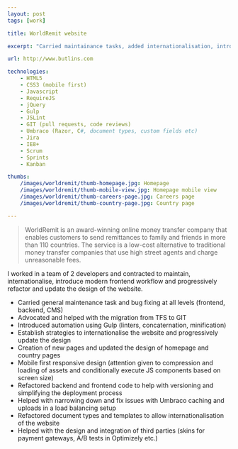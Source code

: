 ```yaml
---
layout: post
tags: [work]

title: WorldRemit website

excerpt: "Carried maintainance tasks, added internationalisation, introduced modern frontend workflow and progressively refactored and updated the design of the website."

url: http://www.butlins.com

technologies:
    - HTML5
    - CSS3 (mobile first)
    - Javascript
    - RequireJS
    - jQuery
    - Gulp
    - JSLint
    - GIT (pull requests, code reviews)
    - Umbraco (Razor, C#, document types, custom fields etc)
    - Jira
    - IE8+
    - Scrum
    - Sprints
    - Kanban

thumbs:
    /images/worldremit/thumb-homepage.jpg: Homepage
    /images/worldremit/thumb-mobile-view.jpg: Homepage mobile view
    /images/worldremit/thumb-careers-page.jpg: Careers page
    /images/worldremit/thumb-country-page.jpg: Country page

---
```


> WorldRemit is an award-winning online money transfer company that enables customers to send remittances to family and friends in more than 110 countries. The service is a low-cost alternative to traditional money transfer companies that use high street agents and charge unreasonable fees.

I worked in a team of 2 developers and contracted to maintain, internationalise, introduce modern frontend workflow and progressively refactor and update the design of the website. 

- Carried general maintenance task and bug fixing at all levels (frontend, backend, CMS)
- Advocated and helped with the migration from TFS to GIT
- Introduced automation using Gulp (linters, concaternation, minification)
- Establish strategies to internationalise the website and progressively update the design
- Creation of new pages and updated the design of homepage and country pages
- Mobile first responsive design (attention given to compression and loading of assets and conditionally execute JS components based on screen size)
- Refactored backend and frontend code to help with versioning and simplifying the deployment process
- Helped with narrowing down and fix issues with Umbraco caching and uploads in a load balancing setup
- Refactored document types and templates to allow internationalisation of the website
- Helped with the design and integration of third parties (skins for payment gateways, A/B tests in Optimizely etc.)
